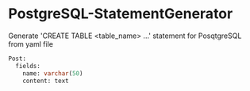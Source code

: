# PostgreSQL-StatementGenerator
Generate 'CREATE TABLE <table_name> ...' statement for PosqtgreSQL<br>
from yaml file

```sql
Post:
  fields:
    name: varchar(50)
    content: text
```
